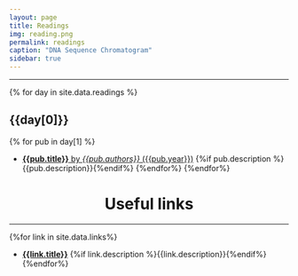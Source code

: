 ```yaml
---
layout: page
title: Readings
img: reading.png 
permalink: readings
caption: "DNA Sequence Chromatogram"
sidebar: true
---
```


---

<!--
This page autogenerates a list of readings by day and a collated list of links. 
All information is scraped from the _data/readings.yaml and _data/links.yaml.
Edit those to update the website
-->

{% for day in site.data.readings %}
## {{day[0]}}
{% for pub in day[1] %}
* <a href="{{site.baseurl}}/assets/pdfs/{{pub.link}}" target="_blank">**{{pub.title}}** by
  <i>{{pub.authors}}</i> ({{pub.year}})</a> {%if pub.description
  %}{{pub.description}}{%endif%}
{%endfor%}
{%endfor%}

<center>
<h1> Useful links</h1>
</center>

---

{%for link in site.data.links%}
* <a href="{{link.address}}" target="_blank">**{{link.title}}**</a> {%if link.description %}{{link.description}}{%endif%}
{%endfor%}


